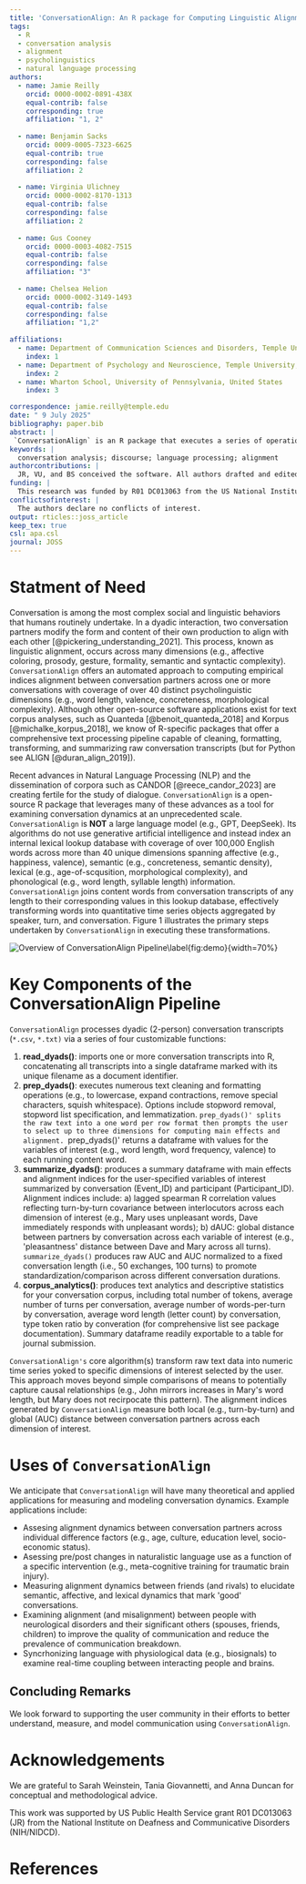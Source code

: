 ```yaml
---
title: 'ConversationAlign: An R package for Computing Linguistic Alignment and Corpus Analytics in Dyadic Conversation Transcripts'
tags:
  - R
  - conversation analysis
  - alignment
  - psycholinguistics
  - natural language processing
authors:
  - name: Jamie Reilly
    orcid: 0000-0002-0891-438X
    equal-contrib: false
    corresponding: true
    affiliation: "1, 2"
    
  - name: Benjamin Sacks
    orcid: 0009-0005-7323-6625 
    equal-contrib: true
    corresponding: false
    affiliation: 2
    
  - name: Virginia Ulichney
    orcid: 0000-0002-8170-1313
    equal-contrib: false
    corresponding: false
    affiliation: 2
    
  - name: Gus Cooney
    orcid: 0000-0003-4082-7515 
    equal-contrib: false
    corresponding: false
    affiliation: "3"
    
  - name: Chelsea Helion
    orcid: 0000-0002-3149-1493
    equal-contrib: false
    corresponding: false
    affiliation: "1,2"
    
affiliations:
  - name: Department of Communication Sciences and Disorders, Temple University, United States
    index: 1
  - name: Department of Psychology and Neuroscience, Temple University, United States
    index: 2
  - name: Wharton School, University of Pennsylvania, United States
    index: 3

correspondence: jamie.reilly@temple.edu
date: " 9 July 2025"
bibliography: paper.bib
abstract: |
 `ConversationAlign` is an R package that executes a series of operations upon one or more conversation transcripts (i.e., two-person dialogues). Transcripts nominally contain at least two variables (speaker  identity and text).`ConversationAlign` will retain all other meta-data such as timestamps, demographics, and grouping variables.  `ConversationAlign` imports raw transcripts into R, appends unique document identifiers, and concatenates all conversations into a single dataframe. `ConversationAlign` generates corpus analytics characterizing the conversation transcript(s) of interest. Users guide a number of text cleaning operations such as stopword removal and lemmatization. The package ultimately vectorizes the original text into a one-word-per-row format. `ConversationAlign` yokes published norms to each content word spanning more than 40 lexical, affective, and semantic dimensions (e.g. word length, morphological complexity, arousal, valence). `ConversationAlign` outputs summary data for each conversation including main effects and indices of local and global alignment for each specified dimension of interest.   
keywords: |
  conversation analysis; discourse; language processing; alignment
authorcontributions: |
  JR, VU, and BS conceived the software. All authors drafted and edited the paper.
funding: |
  This research was funded by R01 DC013063 from the US National Institute on Deafness and Other Communicative Disorders (NIH/NIDCD).
conflictsofinterest: |
  The authors declare no conflicts of interest.
output: rticles::joss_article 
keep_tex: true
csl: apa.csl
journal: JOSS
---
```


# Statment of Need
Conversation is among the most complex social and linguistic behaviors that humans routinely undertake. In a dyadic interaction, two conversation partners modify the form and content of their own production to align with each other [@pickering_understanding_2021]. This process, known as linguistic alignment, occurs across many dimensions (e.g., affective coloring, prosody, gesture, formality, semantic and syntactic complexity).   `ConversationAlign` offers an automated approach to computing empirical indices alignment between conversation partners across one or more conversations with coverage of over 40 distinct psycholinguistic dimensions (e.g., word length, valence, concreteness, morphological complexity).  Although other open-source software applications exist for text corpus analyses, such as Quanteda [@benoit_quanteda_2018] and Korpus [@michalke_korpus_2018], we know of R-specific packages that offer a comprehensive text processing pipeline capable of cleaning, formatting, transforming, and summarizing raw conversation transcripts (but for Python see ALIGN [@duran_align_2019]).

Recent advances in Natural Language Processing (NLP) and the dissemination of corpora such as CANDOR [@reece_candor_2023] are creating fertile for the study of dialogue. `ConversationAlign` is a open-source R package that leverages many of these advances as a tool for examining conversation dynamics at an unprecedented scale. `ConversationAlign` is **NOT** a large language model (e.g., GPT, DeepSeek). Its algorithms do not use generative artificial intelligence and instead index an internal lexical lookup database with coverage of over 100,000 English words across more than 40 unique dimensions spanning affective (e.g., happiness, valence), semantic (e.g., concreteness, semantic density), lexical (e.g., age-of-scqusition, morphological complexity), and phonological (e.g., word length, syllable length) information. `ConversationAlign` joins content words from conversation transcripts of any length to their corresponding values in this lookup database, effectively transforming words into quantitative time series objects aggregated by speaker, turn, and conversation. Figure 1 illustrates the primary steps undertaken by `ConversationAlign` in executing these transformations. <br>

![Overview of ConversationAlign Pipeline\label{fig:demo}](overview.png){width=70%}


# Key Components of the ConversationAlign Pipeline
`ConversationAlign` processes dyadic (2-person) conversation transcripts (`*.csv`, `*.txt)` via a series of four customizable functions: <br>


1. **read_dyads()**:  imports one or more conversation transcripts into R, concatenating all transcripts into a single dataframe marked with its unique filename as a document identifier. <br>
2. **prep_dyads()**:  executes numerous text cleaning and formatting operations (e.g., to lowercase, expand contractions, remove special characters, squish whitespace). Options include stopword removal, stopword list specification, and lemmatization. `prep_dyads()' splits the raw text into a one word per row format then prompts the user to select up to three dimensions for computing main effects and alignment. `prep_dyads()' returns a dataframe with values for the variables of interest (e.g., word length, word frequency, valence) to each running content word. <br>
3. **summarize_dyads()**:  produces a summary dataframe with main effects and alignment indices for the user-specified variables of interest summarized by conversation (Event_ID) and participant (Participant_ID). Alignment indices include: a) lagged spearman R correlation values reflecting turn-by-turn covariance between interlocutors across each dimension of interest (e.g., Mary uses unpleasant words, Dave immediately responds with unpleasant words); b) dAUC: global distance between partners by conversation across each variable of interest (e.g., 'pleasantness' distance between Dave and Mary across all turns). `summarize_dyads()` produces raw AUC and AUC normalized to a fixed conversation length (i.e., 50 exchanges, 100 turns) to promote standardization/comparison across different conversation durations. <br>
4. **corpus_analytics()**: produces text analytics and descriptive statistics for your conversation corpus, including  total number of tokens, average number of turns per conversation, average number of words-per-turn by conversation, average word length (letter count) by conversation, type token ratio by converation (for comprehensive list see package documentation). Summary dataframe readily exportable to a table for journal submission. <br>


 `ConversationAlign's` core algorithm(s) transform raw text data into numeric time series yoked to specific dimensions of interest selected by the user. This approach moves beyond simple comparisons of means to potentially capture causal relationships (e.g., John mirrors increases in Mary's word length, but Mary does not recirpocate this pattern). The alignment indices generated by `ConversationAlign` measure both local (e.g., turn-by-turn) and global (AUC) distance between conversation partners across each dimension of interest. 

# Uses of `ConversationAlign`
We anticipate that `ConversationAlign` will have many theoretical and applied applications for measuring and modeling conversation dynamics. Example applications include: <br>
- Assesing alignment dynamics between conversation partners across individual difference factors (e.g., age, culture, education level, socio-economic status). <br>
- Asessing pre/post changes in naturalistic language use as a function of a specific intervention (e.g., meta-cognitive training for traumatic brain injury). <br>
- Measuring alignment dynamics between friends (and rivals) to elucidate semantic, affective, and lexical dynamics that mark 'good' conversations. <br>
- Examining alignment (and misalignment) between people with neurological disorders and their significant others (spouses, friends, children) to improve the quality of communication and reduce the prevalence of communication breakdown. <br>
- Syncrhonizing language with physiological data (e.g., biosignals) to examine real-time coupling between  interacting people and brains. <br>

## Concluding Remarks
We look forward to supporting the user community in their efforts to better understand, measure, and model communication using `ConversationAlign`. 

# Acknowledgements
We are grateful to Sarah Weinstein, Tania Giovannetti, and Anna Duncan for conceptual and methodological advice. <br>

This work was supported by US Public Health Service grant R01 DC013063 (JR) from the National Institute on Deafness and Communicative Disorders (NIH/NIDCD).

# References

